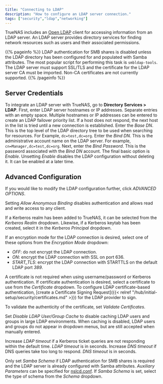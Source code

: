 ```yaml
---
title: "Connecting to LDAP"
description: "How to configure an LDAP server connection."
tags: ["security","ldap","networking"]
---
```


TrueNAS includes an [Open LDAP](http://www.openldap.org/) client for accessing information from an LDAP server. An LDAP server provides directory services for finding network resources such as users and their associated permissions.

{{% pageinfo %}}
LDAP authentication for SMB shares is disabled unless the LDAP directory has been configured for and populated with Samba attributes. The most popular script for performing this task is `smbldap-tools`. The LDAP server must support SSL/TLS and the certificate for the LDAP server CA must be imported. Non-CA certificates are not currently supported.
{{% /pageinfo %}}

## Server Credentials

To integrate an LDAP server with TrueNAS, go to **Directory Services > LDAP**.
First, enter LDAP server hostnames or IP addresses. Separate entries with an empty space. Multiple hostnames or IP addresses can be entered to create an LDAP failover priority list. If a host does not respond, the next host in the list is tried until a new connection is established. Enter the *Base DN*. This is the top level of the LDAP directory tree to be used when searching for resources. For Example, `dc=test,dc=org`. Enter the *Bind DN*. This is the administrative account name on the LDAP server. For example, `cn=Manager,dc=test,dc=org`. Next, enter the *Bind Password*. This is the password associated with the *Bind DN* account. The final basic option is *Enable*. 
Unsetting *Enable* disables the LDAP configuration without deleting it. It can be enabled at a later time.

## Advanced Configuration

If you would like to modify the LDAP configuration further, click *ADVANCED OPTIONS*.

Setting *Allow Anonymous Binding* disables authentication and allows read and write access to any client.

If a Kerberos realm has been added to TrueNAS, it can be selected from the *Kerberos Realm* dropdown. Likewise, if a Kerberos keytab has been created, select it in the *Kerberos Principal* dropdown.

If an encryption mode for the LDAP connection is desired, select one of these options from the *Encryption Mode* dropdown:

* *OFF*: do not encrypt the LDAP connection.
* *ON*: encrypt the LDAP connection with SSL on port 636.
* *START_TLS*: encrypt the LDAP connection with STARTTLS on the default LDAP port *389*.

A certificate is not required when using username/password or Kerberos authentication.
If certificate authentication is desired, select a certificate to use from the *Certificate* dropdown.
To configure LDAP certificate-based authentication, [create a Certificate Signing Request]({{< relref "/hub/initial-setup/security/certificates.md" >}}) for the LDAP provider to sign.

To validate the authenticity of the certificate, set *Validate Certificates*.

Set *Disable LDAP User/Group Cache* to disable caching LDAP users and groups in large LDAP environments.
When caching is disabled, LDAP users and groups do not appear in dropdown menus, but are still accepted when manually entered.

Increase *LDAP timeout* if a Kerberos ticket queries are not responding within the default time.
*LDAP timeout* is in seconds.
Increase *DNS timeout* if DNS queries take too long to respond.
*DNS timeout* is in seconds.

Only set *Samba Schema* if LDAP authentication for SMB shares is required and the LDAP server is already configured with Samba attributes.
*Auxiliary Parameters* can be specified for [nslcd.conf](https://arthurdejong.org/nss-pam-ldapd/nslcd.conf.5).
If *Samba Schema* is set, select the type of schema from the *Schema* dropdown.
